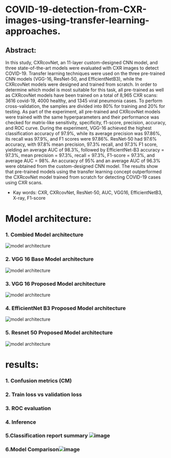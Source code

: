 ﻿# COVID-19-detection-from-CXR-images-using-transfer-learning-approaches.
 
 ## Abstract:
 
In this study, CXRcovNet, an 11-layer custom-designed CNN model, and three state-of-the-art models were evaluated with CXR images to detect COVID-19. Transfer learning techniques were used on the three pre-trained CNN models (VGG-16, ResNet-50, and EfficientNetB3), while the CXRcovNet models were designed and trained from scratch. In order to determine which model is most suitable for this task, all pre-trained as well as CXRcovNet models have been trained on a total of 8,965 CXR scans: 3616 covid-19, 4000 healthy, and 1345 viral pneumonia cases. To perform cross-validation, the samples are divided into 80% for training and 20% for testing. As part of the experiment, all pre-trained and CXRcovNet models were trained with the same hyperparameters and their performance was checked for matrix-like sensitivity, specificity, f1-score, precision, accuracy, and ROC curve. During the experiment, VGG-16 achieved the highest classification accuracy of 97.9%, while its average precision was 97.86%, its recall was 97.9%, and F1 scores were 97.86%. ResNet-50 had 97.6% accuracy, with 97.8% mean precision, 97.3% recall, and 97.3% F1 score, yielding an average AUC of 98.3%, followed by EfficientNet-B3 accuracy = 97.3%, mean precision = 97.3%, recall = 97.3%, F1-score = 97.3%, and average AUC = 98%. An accuracy of 95% and an average AUC of 96.3% were obtained from the custom-designed CNN model. The results show that pre-trained models using the transfer learning concept outperformed the CXRcovNet model trained from scratch for detecting COVID-19 cases using CXR scans.

* Kay words: CXR, CXRcovNet, ResNet-50, AUC, VGG16, EfficientNetB3, X-ray, F1-score

# Model architecture:

### 1. Combied Model architecture

![model architecture](https://github.com/ahmecse/COVID-19-detection-from-CXR-images-using-transfer-learning-approaches./blob/c75035b753ce1c5cd862e669176f521b4f7b3eb2/model%20arch.png)

### 2. VGG 16 Base Model architecture

![model architecture](https://github.com/ahmecse/COVID-19-detection-from-CXR-images-using-transfer-learning-approaches./blob/c75035b753ce1c5cd862e669176f521b4f7b3eb2/vgg16.png)

### 3. VGG 16 Proposed Model architecture

![model architecture](https://github.com/ahmecse/COVID-19-detection-from-CXR-images-using-transfer-learning-approaches./blob/c75035b753ce1c5cd862e669176f521b4f7b3eb2/vgg16proposed.png)

### 4. EfficientNet B3 Proposed Model architecture

![model architecture](https://github.com/ahmecse/COVID-19-detection-from-CXR-images-using-transfer-learning-approaches./blob/2666b679179cd9d4525004812009a32e404140b5/Proposed%20Efficient%20Net%20%E2%80%93B3%20architecture.png)

### 5. Resnet 50 Proposed Model architecture

![model architecture](https://github.com/ahmecse/COVID-19-detection-from-CXR-images-using-transfer-learning-approaches./blob/2666b679179cd9d4525004812009a32e404140b5/Proposed%20ResNet-50%20architecture.png)

# results:
### 1. Confusion metrics (CM) 
### 2. Train loss vs validation loss
### 3. ROC evaluation 
### 4. Inference 
### 5.Classification report summary ![image](https://github.com/ahmecse/COVID-19-detection-from-CXR-images-using-transfer-learning-approaches./blob/af1e73339d8dd54a5eb89e51420fdee5be2494dc/classsification%20reprt.png)
### 6.Model Comparison![image](https://github.com/ahmecse/COVID-19-detection-from-CXR-images-using-transfer-learning-approaches./blob/af1e73339d8dd54a5eb89e51420fdee5be2494dc/modelcoma.png)






